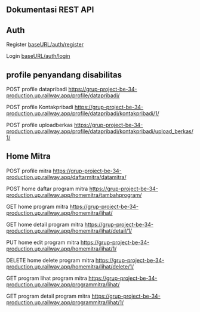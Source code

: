 ## Dokumentasi REST API ##
## Auth ##

Register [baseURL/auth/register](https://grup-project-be-34-production.up.railway.app/user/signup/)

Login [baseURL/auth/login](https://grup-project-be-34-production.up.railway.app/user/login/)

## profile penyandang disabilitas ##

POST profile datapribadi https://grup-project-be-34-production.up.railway.app/profile/datapribadi/

POST profile Kontakpribadi https://grup-project-be-34-production.up.railway.app/profile/datapribadi/kontakpribadi/1/

POST profile uploadberkas https://grup-project-be-34-production.up.railway.app/profile/datapribadi/kontakpribadi/upload_berkas/1/

## Home Mitra ##

POST profile mitra https://grup-project-be-34-production.up.railway.app/daftarmitra/datamitra/

POST home daftar program mitra https://grup-project-be-34-production.up.railway.app/homemitra/tambahprogram/

GET home program mitra https://grup-project-be-34-production.up.railway.app/homemitra/lihat/

GET home detail program mitra https://grup-project-be-34-production.up.railway.app/homemitra/lihat/detail/1/

PUT home edit program mitra https://grup-project-be-34-production.up.railway.app/homemitra/lihat/1/

DELETE home delete program mitra https://grup-project-be-34-production.up.railway.app/homemitra/lihat/delete/1/

GET program lihat program mitra https://grup-project-be-34-production.up.railway.app/programmitra/lihat/

GET program detail program mitra https://grup-project-be-34-production.up.railway.app/programmitra/lihat/1/
